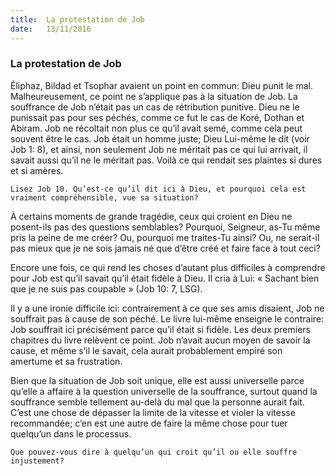 ```yaml
---
title:  La protestation de Job
date:   13/11/2016
---
```


### La protestation de Job

Éliphaz, Bildad et Tsophar avaient un point en commun: Dieu punit le mal. Malheureusement, ce point ne s’applique pas à la situation de Job. La souffrance de Job n’était pas un cas de rétribution punitive. Dieu ne le punissait pas pour ses péchés, comme ce fut le cas de Koré, Dothan et Abiram. Job ne récoltait non plus ce qu’il avait semé, comme cela peut souvent être le cas. Job était un homme juste; Dieu Lui-même le dit (voir Job 1: 8), et ainsi, non seulement Job ne méritait pas ce qui lui arrivait, il savait aussi qu’il ne le méritait pas. Voilà ce qui rendait ses plaintes si dures et si amères.

`Lisez Job 10. Qu’est-ce qu’il dit ici à Dieu, et pourquoi cela est vraiment compréhensible, vue sa situation?`

À certains moments de grande tragédie, ceux qui croient en Dieu ne posent-ils pas des questions semblables? Pourquoi, Seigneur, as-Tu même pris la peine de me créer? Ou, pourquoi me traites-Tu ainsi? Ou, ne serait-il pas mieux que je ne sois jamais né que d’être créé et faire face à tout ceci?

Encore une fois, ce qui rend les choses d’autant plus difficiles à comprendre pour Job est qu’il savait qu’il était fidèle à Dieu. Il cria à Lui: « Sachant bien que je ne suis pas coupable » (Job 10: 7, LSG).

Il y a une ironie difficile ici: contrairement à ce que ses amis disaient, Job ne souffrait pas à cause de son péché. Le livre lui-même enseigne le contraire: Job souffrait ici précisément parce qu’il était si fidèle. Les deux premiers chapitres du livre relèvent ce point. Job n’avait aucun moyen de savoir la cause, et même s’il le savait, cela aurait probablement empiré son amertume et sa frustration.

Bien que la situation de Job soit unique, elle est aussi universelle parce qu’elle a affaire à la question universelle de la souffrance, surtout quand la souffrance semble tellement au-delà du mal que la personne aurait fait. C’est une chose de dépasser la limite de la vitesse et violer la vitesse recommandée; c’en est une autre de faire la même chose pour tuer quelqu’un dans le processus.
   
`Que pouvez-vous dire à quelqu’un qui croit qu’il ou elle souffre injustement?`